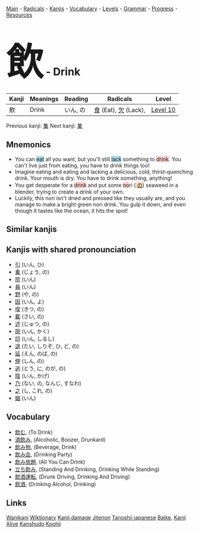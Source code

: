 <style> bigfont {font-size: 100px}</style>
[Main](../README.md) -
[Radicals](../radicals.md) -
[Kanjis](../kanjis.md) -
[Vocabulary](../vocabulary.md) -
[Levels](../levels.md) -
[Grammar](../grammar.md) - 
[Progress](../progress.md) -
[Resources](../resources.md)
# <bigfont> 飲</bigfont> - Drink 

| Kanji | Meanings | Reading | Radicals | Level |
| --- | --- | --- | --- | --- |
| 飲 | Drink | いん, の | [食](../radicals/食.md) (Eat), [欠](../radicals/欠.md) (Lack),  | [Level 10](../levels/wk_level10.md) |

Previous kanji: [集](集.md) Next kanji: [業](業.md) 

## Mnemonics
 * You can <span style="background-color:#ADD8E6"> eat</span> all you want, but you'll still <span style="background-color:#ADD8E6"> lack</span> something to <span style="background-color:#ffcccb"> drink</span>. You can't live just from eating, you have to drink things too!
* Imagine eating and eating and lacking a delicious, cold, thirst-quenching drink. Your mouth is dry. You have to drink something, anything!
* You get desperate for a <span style="background-color:#ffcccb"> drink</span> and put some <span style="background-color:#ffcccb"> no</span>ri (<span style="background-color:#fed8b1"> [の](https://jisho.org/search/の)</span>) seaweed in a blender, trying to create a drink of your own.
* Luckily, this nori isn't dried and pressed like they usually are, and you manage to make a bright green nori drink. You gulp it down, and even though it tastes like the ocean, it hits the spot!


## Similar kanjis
 


## Kanjis with shared pronounciation
 * [引](引.md) (いん, ひ)
* [乗](乗.md) (じょう, の)
* [院](院.md) (いん)
* [員](員.md) (いん)
* [野](野.md) (や, の)
* [因](因.md) (いん, よ)
* [喫](喫.md) (きつ, の)
* [載](載.md) (さい, の)
* [述](述.md) (じゅつ, の)
* [隠](隠.md) (いん, かく)
* [印](印.md) (いん, しるし)
* [退](退.md) (たい, しりぞ, ひ, ど, の)
* [延](延.md) (えん, のば, の)
* [伸](伸.md) (しん, の)
* [逃](逃.md) (とう, に, のが, の)
* [陰](陰.md) (いん, かげ)
* [乃](乃.md) (ない, の, なんじ, すなわ)
* [之](之.md) (し, これ, の)
* [姻](姻.md) (いん)



## Vocabulary
 * [飲む](../vocabulary/飲.md), (To Drink)
* [酒飲み](../vocabulary/飲.md), (Alcoholic, Boozer, Drunkard)
* [飲み物](../vocabulary/飲.md), (Beverage, Drink)
* [飲み会](../vocabulary/飲.md), (Drinking Party)
* [飲み放題](../vocabulary/飲.md), (All You Can Drink)
* [立ち飲み](../vocabulary/飲.md), (Standing And Drinking, Drinking While Standing)
* [飲酒運転](../vocabulary/飲.md), (Drunk Driving, Drinking And Driving)
* [飲酒](../vocabulary/飲.md), (Drinking Alcohol, Drinking)




## Links 


[Wanikani](https://www.wanikani.com/kanji/飲)
[Wiktionary](https://en.wiktionary.org/wiki/飲)
[Kanji damage](http://www.kanjidamage.com/kanji/search?utf8=✓&q=飲)
[Jitenon](https://jitenon.com/kanji/飲)
[Tanoshii japanese](https://www.tanoshiijapanese.com/dictionary/kanji.cfm?k=飲)
[Baike](https://baike.baidu.com/item/飲),
[Kanji Alive](https://app.kanjialive.com/飲)
[Kanshudo](https://www.kanshudo.com/searchmn?q=飲)
[Koohii](https://kanji.koohii.com/study/kanji/飲)
